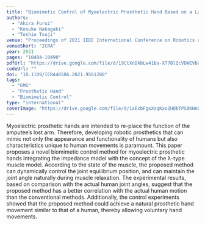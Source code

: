 ```yaml
---
title: "Biomimetic Control of Myoelectric Prosthetic Hand Based on a Lambda-type Muscle Model"
authors:
  - "Akira Furui"
  - "Kosuke Nakagaki"
  - "Toshio Tsuji"
venue: "Proceedings of 2021 IEEE International Conference on Robotics and Automation (ICRA)"
venueShort: "ICRA"
year: 2021
pages: "10484-10490"
pdfUrl: "https://drive.google.com/file/d/19CtXnDkbLw41ba-XT7BlIcVDWEVbX48H/view?usp=sharing"
codeUrl: ""
doi: "10.1109/ICRA48506.2021.9561288"
tags:
  - "EMG"
  - "Prosthetic Hand"
  - "Biomimetic Control"
type: "international"
coverImage: "https://drive.google.com/file/d/1xEcbFgxXaqKxoZHQbTPS0KHnOU6muq47/view?usp=sharing" 
---
```

Myoelectric prosthetic hands are intended to re-place the function of the amputee’s lost arm. Therefore, developing robotic prosthetics that can mimic not only the appearance and functionality of humans but also characteristics unique to human movements is paramount. This paper proposes a novel biomimetic control method for myoelectric prosthetic hands integrating the impedance model with the concept of the λ-type muscle model. According to the state of the muscle, the proposed method can dynamically control the joint equilibrium position, and can maintain the joint angle naturally during muscle relaxation. The experimental results, based on comparison with the actual human joint angles, suggest that the proposed method has a better correlation with the actual human motion than the conventional methods. Additionally, the control experiments showed that the proposed method could achieve a natural prosthetic hand movement similar to that of a human, thereby allowing voluntary hand movements.